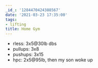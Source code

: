 ```yaml
---
_id_: '1284470424388567'
date: '2021-03-23 17:35:00'
tags:
- lifting
title: Home Gym
---
```


- rless: 3x5@30lb dbs
- pullups: 3x8
- pushups: 3x15
- hpc: 2x5@95lb, then my son woke up
